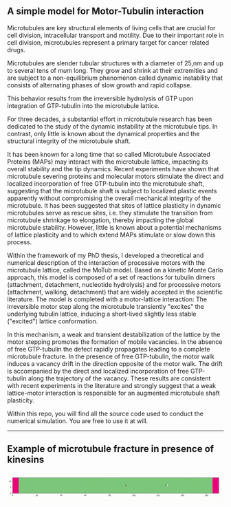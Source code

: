 ## A simple model for Motor-Tubulin interaction

Microtubules are key structural elements of living cells that are crucial for cell division, intracellular transport and motility. Due to their important role in cell division, microtubules represent a primary target for cancer related drugs.

Microtubules are slender tubular structures with a diameter of 25\,nm and up to several tens of $mu$m long. They grow and shrink at their extremities and are subject to a non-equilibrium phenomenon called dynamic instability that consists of alternating phases of slow growth and rapid collapse.

This behavior results from the irreversible hydrolysis of GTP upon integration of GTP-tubulin into the microtubule lattice.

For three decades, a substantial effort in microtubule research has been dedicated to the study of the dynamic instability at the microtubule tips. In contrast, only little is known about the dynamical properties and the structural integrity of the microtubule shaft.

It has been known for a long time that so called Microtubule Associated Proteins (MAPs) may interact with the microtubule lattice, impacting its overall stability and the tip dynamics. 
Recent experiments have shown that microtubule severing proteins and molecular motors stimulate the direct and localized incorporation of free GTP-tubulin into the microtubule shaft, suggesting that the microtubule shaft is subject to localized plastic events apparently without compromising the overall mechanical integrity of the microtubule. It has been suggested that sites of lattice plasticity in dynamic microtubules serve as rescue sites, i.e. they stimulate the transition from microtubule shrinkage to elongation, thereby impacting the global microtubule stability.  However, little is known about a potential mechanisms of lattice plasticity and to which extend MAPs stimulate or slow down this process. 

Within the framework of my PhD thesis, I developed a theoretical and numerical description of the interaction of processive motors with the microtubule lattice, called the MoTub model. 
Based on a kinetic Monte Carlo approach, this model is composed of a set of reactions for tubulin dimers (attachment, detachment, nucleotide hydrolysis) and for processive motors (attachment, walking, detachment) that are widely accepted in the scientific literature.
The model is completed with a motor-lattice interaction: The irreversible motor step along the microtubule transiently "excites" the underlying tubulin lattice, inducing a short-lived slightly less stable ("excited") lattice conformation.

In this mechanism, a weak and transient destabilization of the lattice by the motor stepping promotes the formation of mobile vacancies. In the absence of free GTP-tubulin the defect rapidly propagates leading to a complete microtubule fracture. In the presence of free GTP-tubulin, the motor walk induces a vacancy drift in the direction opposite of the motor walk. The drift is accompanied by the direct and localized incorporation of free GTP-tubulin along the trajectory of the vacancy. These results are consistent with recent experiments in the literature and strongly suggest that a weak lattice-motor interaction is responsible for an augmented microtubule shaft plasticity.

Within this repo, you will find all the source code used to conduct the numerical simulation. 
You are free to use it at will. 

---

## Example of microtubule fracture in presence of kinesins

![](kinesin_fracture.gif)
